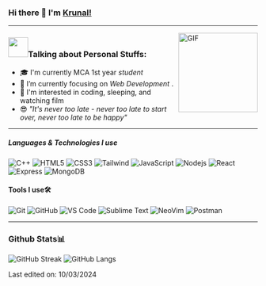 ### Hi there 👋 I'm [Krunal!](https://github.com/Coderkreet)

---

<img align="right" alt="GIF" height="160px" src="https://media.giphy.com/media/Ah3zHH7hvsSB2/giphy.gif" />

### <img src="https://media.giphy.com/media/VgCDAzcKvsR6OM0uWg/giphy.gif" width="40">Talking about Personal Stuffs:

- 🎓 I'm currently MCA 1st year *student*
- 🌱 I’m currently focusing on *Web Development*  .
- :monocle_face: I'm interested in coding, sleeping, and watching film
- :sunglasses: *"It's never too late - never too late to start over, never too late to be happy"* 

---

##### Languages & Technologies I use

![C++](https://img.shields.io/badge/-C++-000000?style=flat&logo=c%2B%2B)
![HTML5](https://img.shields.io/badge/-HTML5-000000?style=flat&logo=html5)
![CSS3](https://img.shields.io/badge/-CSS3-%231572B6?style=flat&logo=css3)
![Tailwind](https://img.shields.io/badge/-TAILWIND-%231572B6?style=flat&logo=Tailwind)
![JavaScript](https://img.shields.io/badge/-JavaScript-000000?style=flat&logo=javascript)
![Nodejs](https://img.shields.io/badge/Node.js-86BE00?style=flat&logo=node.js&logoColor=white)
![React](https://img.shields.io/badge/React-007ACC?logo=react&logoColor=black&style=flat)
![Express](https://img.shields.io/badge/-Express-181717?style=flat&logo=Express)
![MongoDB](https://img.shields.io/badge/MongoDB-47A248?logo=mongodb&logoColor=white&style=flat)


#### Tools I use🛠
![Git](https://img.shields.io/badge/-Git-%23F05032?style=flat&logo=git&logoColor=%23ffffff)
![GitHub](https://img.shields.io/badge/-GitHub-181717?style=flat&logo=github)
![VS Code](http://img.shields.io/badge/-VS%20Code-007ACC?style=flat&logo=visual-studio-code&logoColor=ffffff)
![Sublime Text](https://img.shields.io/badge/-SUBLIME-%23575757?style=flat&logo=Sublime-text&logoColor=important)
![NeoVim](https://img.shields.io/badge/NeoVim-57A143?logo=neovim&logoColor=white&style=flat)
![Postman](https://img.shields.io/badge/-Postman-%23F05032?style=flat&logo=Postman&logoColor=%23ffffff)


---
### Github Stats📊

![GitHub Streak](https://github-readme-streak-stats.herokuapp.com?user=Coderkreet&theme=github-dark)
![GitHub Langs](https://github-readme-stats.vercel.app/api/top-langs/?username=Coderkreet&layout=compact&theme=blue-green)


Last edited on: 10/03/2024
